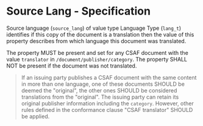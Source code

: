 # Source Lang - Specification

Source language (`source_lang`) of value type Language Type (`lang_t`) identifies if this copy of the document is a
translation then the value of this property describes from which language this document was translated.

The property MUST be present and set for any CSAF document with the value `translator` in
`/document/publisher/category`. The property SHALL NOT be present if the document was not translated.

> If an issuing party publishes a CSAF document with the same content in more than one language, one of these documents
> SHOULD be deemed the "original", the other ones SHOULD be considered translations from the "original". The issuing
> party can retain its original publisher information including the `category`. However, other rules defined in the
> conformance clause "CSAF translator" SHOULD be applied.
